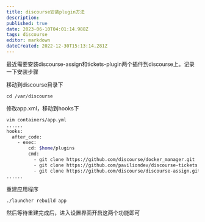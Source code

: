 ```yaml
---
title: discourse安装plugin方法
description: 
published: true
date: 2023-06-10T04:01:14.988Z
tags: discourse
editor: markdown
dateCreated: 2022-12-30T15:13:14.281Z
---
```


最近需要安装discourse-assign和tickets-plugin两个插件到discourse上。记录一下安装步骤

移动到discourse目录下

```
cd /var/discourse
```

修改app.xml，移动到hooks下

```bash
vim containers/app.yml
......
hooks:
  after_code:
    - exec:
        cd: $home/plugins
        cmd:
          - git clone https://github.com/discourse/docker_manager.git
          - git clone https://github.com/paviliondev/discourse-tickets.git
          - git clone https://github.com/discourse/discourse-assign.git
......
```

重建应用程序

```
./launcher rebuild app
```

然后等待重建完成后，进入设置界面开启这两个功能即可